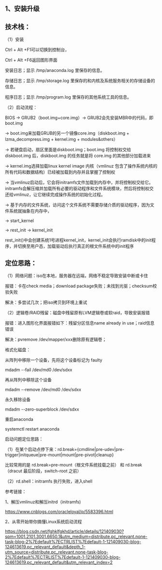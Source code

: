 ## 1、安装升级

## 技术栈：

（1）安装

Ctrl + Alt +F1可以切换到控制台，

Ctrl + Alt +F6返回图形界面

安装日志；显示 /tmp/anaconda.log 里保存的信息。

存储日志；显示 /tmp/storage.log 里保存的和内核及系统服务相关的存储设备的信息。

程序日志；显示 /tmp/program.log 里保存的其他系统工具的信息。

（2）启动流程：

BIOS -> GRUB2（boot.img+core.img）-> GRUB2会先安装MBR中的代码，即boot.img 

-> boot.img来加载GRUB的另一个镜像core.img（diskboot.img + lzma_decompress.img + kernel.img + modules&others）

-> 若硬盘启动，扇区里面是diskboot.img；boot.img 将控制权交给 diskboot.img 后，diskboot.img 的任务就是将 core.img 的其他部分加载进来

-> kernel.img选择加载linux kernel image 内核（vmlinuz 包含了操作系统内核的所有代码和数据结构）已经被加载到内存并且掌握了控制权

-> 当vmlinuz启动后，它会将initramfs文件加载到内存中，并将控制权交给它。initramfs会解压缩并加载所有必要的驱动程序和文件系统模块，然后将控制权交还给vmlinuz，让它继续完成操作系统的初始化过程。

-> 基于内存的文件系统，访问这个文件系统不需要存储介质的驱动程序，因为文件系统就抽象在内存中，

-> start_kernel

-> rest_init -> kernel_init

rest_init()中会创建系统1号进程kernel_init，kernel_init会执行ramdisk中的init程序，并切换至用户态，加载驱动后执行真正的根文件系统中的init程序



## 定位思路：

（1）网络问题：iso在本地，服务器在远端，网络不稳定导致安装中断或卡住

报错：卡在check media；download package失败；未找到光驱；checksum校验失败

解决：多尝试几次；把iso拷贝到环境上重试

（2）逻辑卷/RAID残留：磁盘中残留原有LVM逻辑卷或软raid，导致安装报错

报错：进入图形化界面报错如下：残留分区信息name already in use；raid信息错误

解决：pvremove /dev/mapper/xxx删除原有逻辑卷；

格式化磁盘：

从阵列中移除一个设备，先将这个设备标记为 faulty

mdadm --fail /dev/md0 /dev/sdxx

再从阵列中移除这个设备

mdadm --remove /dev/md0 /dev/sdxx

永久移除设备

mdadm --zero-superblock /dev/sdxx

重启anaconda

systemctl restart anaconda



启动问题定位思路：

（1）在某个启动点停下来：rd.break={cmdline|pre-udev|pre-trigger|initqueue|pre-mount|mount|pre-pivot|cleanup}

比较常用的是 rd.break=pre-mount（根文件系统挂载之前） 和 rd.break（dracut 最后阶段，switch-root 之前）

（2）rd.shell：initramfs 执行失败，进入shell



参考链接：

1、解压vmlinuz和解压initrd（initramfs)

https://www.cnblogs.com/oracleloyal/p/5583396.html

2、从零开始带你搞懂Linux系统启动流程

https://blog.csdn.net/fghklfgkhd/article/details/121409030?spm=1001.2101.3001.6650.1&utm_medium=distribute.pc_relevant.none-task-blog-2%7Edefault%7ECTRLIST%7Edefault-1-121409030-blog-124613619.pc_relevant_default&depth_1-utm_source=distribute.pc_relevant.none-task-blog-2%7Edefault%7ECTRLIST%7Edefault-1-121409030-blog-124613619.pc_relevant_default&utm_relevant_index=2
